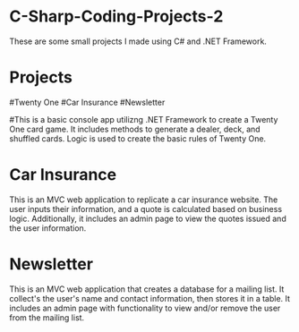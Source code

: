 # C-Sharp-Coding-Projects-2
  These are some small projects I made using C# and .NET Framework.
  
# Projects

#Twenty One
#Car Insurance
#Newsletter

#This is a basic console app utilizng .NET Framework to create a Twenty One card game. It includes methods to generate a dealer, deck, and shuffled cards. Logic is used to create the basic rules of Twenty One.

# Car Insurance
 This is an MVC web application to replicate a car insurance website. The user inputs their information, and a quote is calculated based on business logic.                 Additionally, it includes an admin page to view the quotes issued and the user information.

# Newsletter
   This is an MVC web application that creates a database for a mailing list. It collect's the user's name and contact information, then stores it in a table. It            includes an admin page with functionality to view and/or remove the user from the mailing list.
